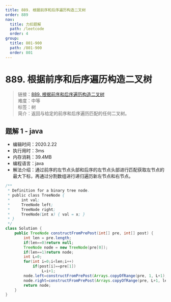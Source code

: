 ```yaml
---
title: 889. 根据前序和后序遍历构造二叉树
order: 889
nav:
  title: 力扣题解
  path: /leetcode
  order: 4
group:
  title: 801-900
  path: /801-900
  order: 801
---
```


# 889. 根据前序和后序遍历构造二叉树

> 链接：[889. 根据前序和后序遍历构造二叉树](https://leetcode-cn.com/problems/construct-binary-tree-from-preorder-and-postorder-traversal/)  
> 难度：中等  
> 标签：树  
> 简介：返回与给定的前序和后序遍历匹配的任何二叉树。

## 题解 1 - java

- 编辑时间：2020.2.22
- 执行用时：3ms
- 内存消耗：39.4MB
- 编程语言：java
- 解法介绍：通过前序的左节点头部和后序的左节点头部进行匹配获取左节点的最大下标，再通过分割数组进行递归遍历新左节点和右节点。

```java
/**
 * Definition for a binary tree node.
 * public class TreeNode {
 *     int val;
 *     TreeNode left;
 *     TreeNode right;
 *     TreeNode(int x) { val = x; }
 * }
 */
class Solution {
    public TreeNode constructFromPrePost(int[] pre, int[] post) {
    	int len = pre.length;
    	if(len==0)return null;
    	TreeNode node = new TreeNode(pre[0]);
    	if(len==1)return node;
    	int L=0;
    	for(int i=0;i<len;i++)
    		if(post[i]==pre[1])
    			L=i+1;
    	node.left=constructFromPrePost(Arrays.copyOfRange(pre, 1, L+1), Arrays.copyOfRange(post, 0, L));
    	node.right=constructFromPrePost(Arrays.copyOfRange(pre, L+1, len), Arrays.copyOfRange(post, L,len-1));
    	return node;
    }
}
```
